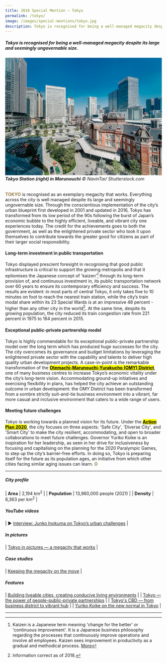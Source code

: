 ```yaml
---
title: 2018 Special Mention — Tokyo
permalink: /tokyo/
image: /images/special-mentions/tokyo.jpg
description: Tokyo is recognised for being a well-managed megacity despite its large and seemingly ungovernable size.
---
```


##### Tokyo is recognised for being a well-managed megacity despite its large and seemingly ungovernable size.

###### ![Tokyo Station in Marunouchi](/images/special-mentions/tokyo.jpg)**Tokyo Station (right) in Marunouchi** © NavinTar/ Shutterstock.com

<b><font color="#967942">TOKYO</font></b> is recognised as an exemplary megacity that works. Everything across the city is well managed despite its large and seemingly ungovernable size. Through the conscientious implementation of the city’s urban blueprint first developed in 2001 and updated in 2016, Tokyo has transformed from its low period of the 90s following the burst of Japan’s economic bubble to the highly efficient, liveable, and vibrant city one experiences today. The credit for the achievements goes to both the government, as well as the enlightened private sector who took it upon themselves to contribute towards the greater good for citizens as part of their larger social responsibility. 

#### **Long-term investment in public transportation**

Tokyo displayed prescient foresight in recognising that good public infrastructure is critical to support the growing metropolis and that it epitomises the Japanese concept of 'kaizen'[^1] through its long-term provision of, and continuous investment in, its public transportation network over 60 years to ensure its contemporary efficiency and success. The results are evident: in most parts of central Tokyo, it only takes five to 10 minutes on foot to reach the nearest train station, while the city’s train modal share within its 23 Special Wards is at an impressive 48 percent - higher than any other city in the world[^2]. At the same time, despite its growing population, the city reduced its train congestion rate from 221 percent in 1975 to 164 percent in 2015. 

#### **Exceptional public-private partnership model**

Tokyo is highly commendable for its exceptional public-private partnership model over the long term which has produced huge successes for the city. The city overcomes its governance and budget limitations by leveraging the enlightened private sector with the capability and talents to deliver high quality urban development projects. A case-in-point is the remarkable transformation of the [**<mark>Otemachi-Marunouchi-Yurakucho (OMY) District</mark>**](https://www.tokyo-omy-council.jp/en/about/), one of many business centres to increase Tokyo’s economic vitality under the city’s long-term vision. Accommodating ground-up initiatives and exercising flexibility in plans, has helped the city achieve an outstanding outcome in urban development: the OMY District has been transformed from a sombre strictly suit-and-tie business environment into a vibrant, far more casual and inclusive environment that caters to a wide range of users. 

#### **Meeting future challenges**

Tokyo is working towards a planned vision for its future. Under the [**<mark>Action Plan 2020</mark>**](https://www.seisakukikaku.metro.tokyo.lg.jp/en/basic-plan/actionplan-for-2020/), the city focuses on three aspects: 'Safe City', 'Diverse City', and 'Smart City' to make the city resilient, accommodating, and open to broader collaborations to meet future challenges. Governor Yuriko Koike is an inspiration for her leadership, as seen in her drive for inclusiveness by focusing and capitalising on the planning for the 2020 Paralympic Games, to step up the city’s barrier-free efforts. In doing so, Tokyo is preparing itself for the future as its population ages, an initiative from which other cities facing similar aging issues can learn. **<font color="#967942">O</font>** 

---

##### **City profile** 

| **Area** | 2,194 km<sup>2</sup> |
| **Population** | 13,960,000 people (2021) | 
| **Density** | 6,363 per km<sup>2</sup> |

##### **YouTube videos** 

| ▶️ [Interview: Junko Inokuma on Tokyo’s urban challenges](https://youtu.be/diI14SnXujM) |

##### **In pictures** 

| [Tokyo in pictures — a megacity that works](/resources/in-pictures/tokyo/) |

##### **Case studies** 

| [Keeping the megacity on the move](/resources/case-studies/tokyo-rail-network/) |

##### **Features** 

| [Building liveable cities, creating conducive living environments](/resources/features/building-liveable-cities/) |
| [Tokyo — the power of people-public-private partnerships](/resources/features/people-public-private-partnerships/) |
| [Tokyo's CBD — from business district to vibrant hub](/resources/features/business-district-vibrant-hub/) |
| [Yuriko Koike on the new normal in Tokyo](/resources/features/yuriko-koike/) |

---

[^1]: Kaizen is a Japanese term meaning 'change for the better' or 'continuous improvement'. It is a Japanese business philosophy regarding the processes that continuously improve operations and involve all employees. Kaizen sees improvement in productivity as a gradual and methodical process. [More](https://www.investopedia.com/terms/k/kaizen.asp)
[^2]: Information correct as of 2018. 
